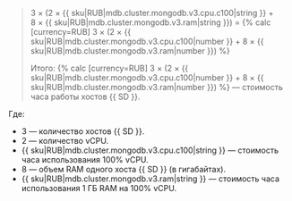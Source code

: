 > 3 × (2&nbsp;×&nbsp;{{ sku|RUB|mdb.cluster.mongodb.v3.cpu.c100|string }} + 8&nbsp;×&nbsp;{{ sku|RUB|mdb.cluster.mongodb.v3.ram|string }}) = {% calc [currency=RUB] 3 × (2 × {{ sku|RUB|mdb.cluster.mongodb.v3.cpu.c100|number }} + 8 × {{ sku|RUB|mdb.cluster.mongodb.v3.ram|number }}) %}
>
> Итого: {% calc [currency=RUB] 3 × (2 × {{ sku|RUB|mdb.cluster.mongodb.v3.cpu.c100|number }} + 8 × {{ sku|RUB|mdb.cluster.mongodb.v3.ram|number }}) %} — стоимость часа работы хостов {{ SD }}.

Где:
* 3 — количество хостов {{ SD }}.
* 2 — количество vCPU.
* {{ sku|RUB|mdb.cluster.mongodb.v3.cpu.c100|string }} — стоимость часа использования 100% vCPU.
* 8 — объем RAM одного хоста {{ SD }} (в гигабайтах).
* {{ sku|RUB|mdb.cluster.mongodb.v3.ram|string }} — стоимость часа использования 1 ГБ RAM на 100% vCPU.